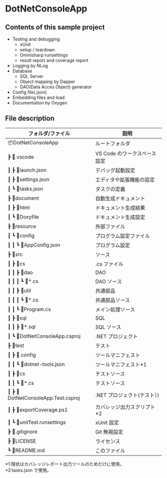 # DotNetConsoleApp

## Contents of this sample project

- Testing and debugging
  - xUnit
  - setup / teardown
  - Ominisharp runsettings
  - result report and coverage report
- Logging by NLog
- Database
  - SQL Server
  - Object mapping by Dapper
  - DAO(Data Acces Object) generator
- Config file(.json)
- Embedding files and load
- Documentation by Oxygen

## File description

| フォルダ/ファイル                  | 説明                         |
| ---------------------------------- | ---------------------------- |
| 📦DotNetConsoleApp                 | ルートフォルダ               |
| ┣ 📂.vscode                        | VS Code のワークスペース設定 |
| ┃ ┣ 📜launch.json                  | デバッグ起動設定             |
| ┃ ┣ 📜settings.json                | エディタや拡張機能の設定     |
| ┃ ┗ 📜tasks.json                   | タスクの定義                 |
| ┣ 📂document                       | 自動生成ドキュメント         |
| ┃ ┣ 📂html                         | ドキュメント生成結果         |
| ┃ ┗ 📜Doxyfile                     | ドキュメント生成設定         |
| ┣ 📂resource                       | 外部ファイル                 |
| ┃ ┗ 📂config                       | プログラム設定ファイル       |
| ┃ ┃ ┗ 📜AppConfig.json             | プログラム設定               |
| ┣ 📂src                            | ソース                       |
| ┃ ┣ 📂cs                           | .cs ファイル                 |
| ┃ ┃ ┣ 📂dao                        | DAO                          |
| ┃ ┃ ┃ ┗ 📜\*.cs                    | DAO ソース                   |
| ┃ ┃ ┣ 📂util                       | 共通部品                     |
| ┃ ┃ ┃ ┗ 📜\*.cs                    | 共通部品ソース               |
| ┃ ┃ ┗ 📜Program.cs                 | メイン処理ソース             |
| ┃ ┣ 📂sql                          | SQL                          |
| ┃ ┃ ┣ 📜\*.sql                     | SQL ソース                   |
| ┃ ┗ 📜DotNetConsoleApp.csproj      | .NET プロジェクト            |
| ┣ 📂test                           | テスト                       |
| ┃ ┣ 📂.config                      | ツールマニフェスト           |
| ┃ ┃ ┗ 📜dotnet-tools.json          | ツールマニフェスト\*1        |
| ┃ ┣ 📂cs                           | テストソース                 |
| ┃ ┃ ┗ 📜\*.cs                      | テストソース                 |
| ┃ ┣ 📜DotNetConsoleApp.Test.csproj | .NET プロジェクト(テスト）)  |
| ┃ ┣ 📜exportCoverage.ps1           | カバレッジ出力スクリプト\*2  |
| ┃ ┗ 📜unitTest.runsettings         | xUnit 設定                   |
| ┣ 📜.gitignore                     | Git 無視設定                 |
| ┣ 📜LICENSE                        | ライセンス                   |
| ┗ 📜README.md                      | このファイル                 |

\*1:現状はカバレッジレポート出力ツールのためだけに使用。  
\*2:tasks.json で使用。
